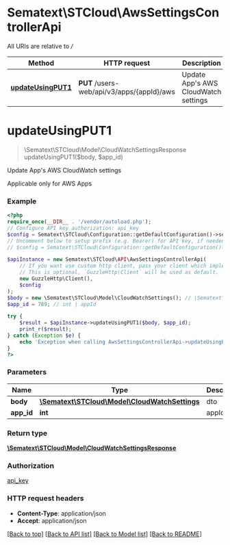 # Sematext\STCloud\AwsSettingsControllerApi

All URIs are relative to */*

Method | HTTP request | Description
------------- | ------------- | -------------
[**updateUsingPUT1**](AwsSettingsControllerApi.md#updateusingput1) | **PUT** /users-web/api/v3/apps/{appId}/aws | Update App&#x27;s AWS CloudWatch settings

# **updateUsingPUT1**
> \Sematext\STCloud\Model\CloudWatchSettingsResponse updateUsingPUT1($body, $app_id)

Update App's AWS CloudWatch settings

Applicable only for AWS Apps

### Example
```php
<?php
require_once(__DIR__ . '/vendor/autoload.php');
// Configure API key authorization: api_key
$config = Sematext\STCloud\Configuration::getDefaultConfiguration()->setApiKey('Authorization', 'YOUR_API_KEY');
// Uncomment below to setup prefix (e.g. Bearer) for API key, if needed
// $config = Sematext\STCloud\Configuration::getDefaultConfiguration()->setApiKeyPrefix('Authorization', 'Bearer');

$apiInstance = new Sematext\STCloud\API\AwsSettingsControllerApi(
    // If you want use custom http client, pass your client which implements `GuzzleHttp\ClientInterface`.
    // This is optional, `GuzzleHttp\Client` will be used as default.
    new GuzzleHttp\Client(),
    $config
);
$body = new \Sematext\STCloud\Model\CloudWatchSettings(); // \Sematext\STCloud\Model\CloudWatchSettings | dto
$app_id = 789; // int | appId

try {
    $result = $apiInstance->updateUsingPUT1($body, $app_id);
    print_r($result);
} catch (Exception $e) {
    echo 'Exception when calling AwsSettingsControllerApi->updateUsingPUT1: ', $e->getMessage(), PHP_EOL;
}
?>
```

### Parameters

Name | Type | Description  | Notes
------------- | ------------- | ------------- | -------------
 **body** | [**\Sematext\STCloud\Model\CloudWatchSettings**](../Model/CloudWatchSettings.md)| dto |
 **app_id** | **int**| appId |

### Return type

[**\Sematext\STCloud\Model\CloudWatchSettingsResponse**](../Model/CloudWatchSettingsResponse.md)

### Authorization

[api_key](../../README.md#api_key)

### HTTP request headers

 - **Content-Type**: application/json
 - **Accept**: application/json

[[Back to top]](#) [[Back to API list]](../../README.md#documentation-for-api-endpoints) [[Back to Model list]](../../README.md#documentation-for-models) [[Back to README]](../../README.md)

